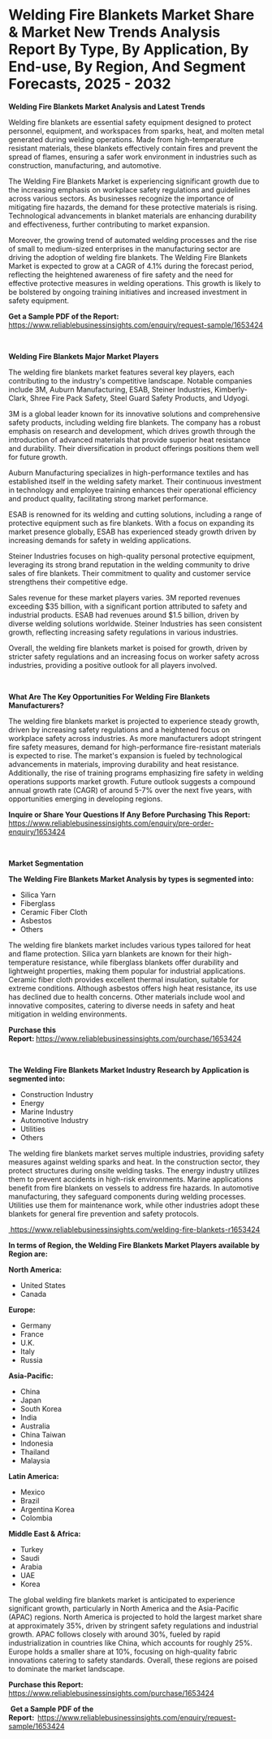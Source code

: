 <p><h1>Welding Fire Blankets Market Share & Market New Trends Analysis Report By Type, By Application, By End-use, By Region, And Segment Forecasts, 2025 - 2032</h1></p><p><strong>Welding Fire Blankets Market Analysis and Latest Trends</strong></p>
<p><p>Welding fire blankets are essential safety equipment designed to protect personnel, equipment, and workspaces from sparks, heat, and molten metal generated during welding operations. Made from high-temperature resistant materials, these blankets effectively contain fires and prevent the spread of flames, ensuring a safer work environment in industries such as construction, manufacturing, and automotive.</p><p>The Welding Fire Blankets Market is experiencing significant growth due to the increasing emphasis on workplace safety regulations and guidelines across various sectors. As businesses recognize the importance of mitigating fire hazards, the demand for these protective materials is rising. Technological advancements in blanket materials are enhancing durability and effectiveness, further contributing to market expansion.</p><p>Moreover, the growing trend of automated welding processes and the rise of small to medium-sized enterprises in the manufacturing sector are driving the adoption of welding fire blankets. The Welding Fire Blankets Market is expected to grow at a CAGR of 4.1% during the forecast period, reflecting the heightened awareness of fire safety and the need for effective protective measures in welding operations. This growth is likely to be bolstered by ongoing training initiatives and increased investment in safety equipment.</p></p>
<p><strong>Get a Sample PDF of the Report:&nbsp;</strong> <a href="https://www.reliablebusinessinsights.com/enquiry/request-sample/1653424?utm_campaign=3460&utm_medium=2&utm_source=Github&utm_content=ia&utm_term=18042025&utm_id=welding-fire-blankets">https://www.reliablebusinessinsights.com/enquiry/request-sample/1653424</a></p>
<p>&nbsp;</p>
<p><strong>Welding Fire Blankets Major Market Players</strong></p>
<p><p>The welding fire blankets market features several key players, each contributing to the industry's competitive landscape. Notable companies include 3M, Auburn Manufacturing, ESAB, Steiner Industries, Kimberly-Clark, Shree Fire Pack Safety, Steel Guard Safety Products, and Udyogi.</p><p>3M is a global leader known for its innovative solutions and comprehensive safety products, including welding fire blankets. The company has a robust emphasis on research and development, which drives growth through the introduction of advanced materials that provide superior heat resistance and durability. Their diversification in product offerings positions them well for future growth.</p><p>Auburn Manufacturing specializes in high-performance textiles and has established itself in the welding safety market. Their continuous investment in technology and employee training enhances their operational efficiency and product quality, facilitating strong market performance.</p><p>ESAB is renowned for its welding and cutting solutions, including a range of protective equipment such as fire blankets. With a focus on expanding its market presence globally, ESAB has experienced steady growth driven by increasing demands for safety in welding applications.</p><p>Steiner Industries focuses on high-quality personal protective equipment, leveraging its strong brand reputation in the welding community to drive sales of fire blankets. Their commitment to quality and customer service strengthens their competitive edge.</p><p>Sales revenue for these market players varies. 3M reported revenues exceeding $35 billion, with a significant portion attributed to safety and industrial products. ESAB had revenues around $1.5 billion, driven by diverse welding solutions worldwide. Steiner Industries has seen consistent growth, reflecting increasing safety regulations in various industries.</p><p>Overall, the welding fire blankets market is poised for growth, driven by stricter safety regulations and an increasing focus on worker safety across industries, providing a positive outlook for all players involved.</p></p>
<p>&nbsp;</p>
<p><strong>What Are The Key Opportunities For Welding Fire Blankets Manufacturers?</strong></p>
<p><p>The welding fire blankets market is projected to experience steady growth, driven by increasing safety regulations and a heightened focus on workplace safety across industries. As more manufacturers adopt stringent fire safety measures, demand for high-performance fire-resistant materials is expected to rise. The market's expansion is fueled by technological advancements in materials, improving durability and heat resistance. Additionally, the rise of training programs emphasizing fire safety in welding operations supports market growth. Future outlook suggests a compound annual growth rate (CAGR) of around 5-7% over the next five years, with opportunities emerging in developing regions.</p></p>
<p><strong>Inquire or Share Your Questions If Any Before Purchasing This Report:</strong> <a href="https://www.reliablebusinessinsights.com/enquiry/pre-order-enquiry/1653424?utm_campaign=3460&utm_medium=2&utm_source=Github&utm_content=ia&utm_term=18042025&utm_id=welding-fire-blankets">https://www.reliablebusinessinsights.com/enquiry/pre-order-enquiry/1653424</a></p>
<p>&nbsp;</p>
<p><strong>Market Segmentation</strong></p>
<p><strong>The Welding Fire Blankets Market Analysis by types is segmented into:</strong></p>
<p><ul><li>Silica Yarn</li><li>Fiberglass</li><li>Ceramic Fiber Cloth</li><li>Asbestos</li><li>Others</li></ul></p>
<p><p>The welding fire blankets market includes various types tailored for heat and flame protection. Silica yarn blankets are known for their high-temperature resistance, while fiberglass blankets offer durability and lightweight properties, making them popular for industrial applications. Ceramic fiber cloth provides excellent thermal insulation, suitable for extreme conditions. Although asbestos offers high heat resistance, its use has declined due to health concerns. Other materials include wool and innovative composites, catering to diverse needs in safety and heat mitigation in welding environments.</p></p>
<p><strong>Purchase this Report:&nbsp;</strong><a href="https://www.reliablebusinessinsights.com/purchase/1653424?utm_campaign=3460&utm_medium=2&utm_source=Github&utm_content=ia&utm_term=18042025&utm_id=welding-fire-blankets">https://www.reliablebusinessinsights.com/purchase/1653424</a></p>
<p>&nbsp;</p>
<p><strong>The Welding Fire Blankets Market Industry Research by Application is segmented into:</strong></p>
<p><ul><li>Construction Industry</li><li>Energy</li><li>Marine Industry</li><li>Automotive Industry</li><li>Utilities</li><li>Others</li></ul></p>
<p><p>The welding fire blankets market serves multiple industries, providing safety measures against welding sparks and heat. In the construction sector, they protect structures during onsite welding tasks. The energy industry utilizes them to prevent accidents in high-risk environments. Marine applications benefit from fire blankets on vessels to address fire hazards. In automotive manufacturing, they safeguard components during welding processes. Utilities use them for maintenance work, while other industries adopt these blankets for general fire prevention and safety protocols.</p></p>
<p><a href="https://www.reliablebusinessinsights.com/welding-fire-blankets-r1653424?utm_campaign=3460&utm_medium=2&utm_source=Github&utm_content=ia&utm_term=18042025&utm_id=welding-fire-blankets">&nbsp;https://www.reliablebusinessinsights.com/welding-fire-blankets-r1653424</a></p>
<p><strong>In terms of Region, the Welding Fire Blankets Market Players available by Region are:</strong></p>
<p>
    <p> <strong> North America: </strong>
        <ul>
            <li>United States</li>
            <li>Canada</li>
        </ul>
        </p> 
    <p> <strong> Europe: </strong>
        <ul>
            <li>Germany</li>
            <li>France</li>
            <li>U.K.</li>
            <li>Italy</li>
            <li>Russia</li>
        </ul>
        </p> 
    <p> <strong> Asia-Pacific: </strong>
        <ul>
            <li>China</li>
            <li>Japan</li>
            <li>South Korea</li>
            <li>India</li>
            <li>Australia</li>
            <li>China Taiwan</li>
            <li>Indonesia</li>
            <li>Thailand</li>
            <li>Malaysia</li>
        </ul>
        </p> 
    <p> <strong> Latin America: </strong>
        <ul>
            <li>Mexico</li>
            <li>Brazil</li>
            <li>Argentina Korea</li>
            <li>Colombia</li>
        </ul>
        </p> 
    <p> <strong> Middle East & Africa: </strong>
        <ul>
            <li>Turkey</li>
            <li>Saudi</li>
            <li>Arabia</li>
            <li>UAE</li>
            <li>Korea</li>
        </ul>
    </p>
    </p>
<p><p>The global welding fire blankets market is anticipated to experience significant growth, particularly in North America and the Asia-Pacific (APAC) regions. North America is projected to hold the largest market share at approximately 35%, driven by stringent safety regulations and industrial growth. APAC follows closely with around 30%, fueled by rapid industrialization in countries like China, which accounts for roughly 25%. Europe holds a smaller share at 10%, focusing on high-quality fabric innovations catering to safety standards. Overall, these regions are poised to dominate the market landscape.</p></p>
<p><strong>Purchase this Report: </strong><a href="https://www.reliablebusinessinsights.com/purchase/1653424?utm_campaign=3460&utm_medium=2&utm_source=Github&utm_content=ia&utm_term=18042025&utm_id=welding-fire-blankets">https://www.reliablebusinessinsights.com/purchase/1653424</a></p>
<p>&nbsp;<strong>Get a Sample PDF of the Report:&nbsp;&nbsp;</strong><a href="https://www.reliablebusinessinsights.com/enquiry/request-sample/1653424?utm_campaign=3460&utm_medium=2&utm_source=Github&utm_content=ia&utm_term=18042025&utm_id=welding-fire-blankets">https://www.reliablebusinessinsights.com/enquiry/request-sample/1653424</a></p>
<p><strong></strong></p>
<p><p></p><p></p><p></p></p>